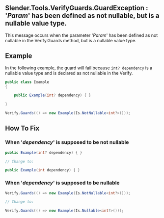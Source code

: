 ## Slender.Tools.VerifyGuards.GuardException :<br/> '_Param_' has been defined as not nullable, but is a nullable value type.
This message occurs when the parameter '_Param_' has been defined as not nullable in the Verify.Guards method, but is a nullable value type.

## Example
In the following example, the guard will fail because `int? dependency` is a nullable value type and is declared as not nullable in the Verify.
```csharp
public class Example
{

    public Example(int? dependency) { }

}
```
```csharp
Verify.Guards(() => new Example(Is.NotNullable<int?>()));
```
## How To Fix
### When '_dependency_' is supposed to be not nullable
```csharp
public Example(int? dependency) { }

// Change to:

public Example(int dependency) { }
```
### When '_dependency_' is supposed to be nullable
```csharp
Verify.Guards(() => new Example(Is.NotNullable<int?>()));

// Change to:

Verify.Guards(() => new Example(Is.Nullable<int?>()));
```